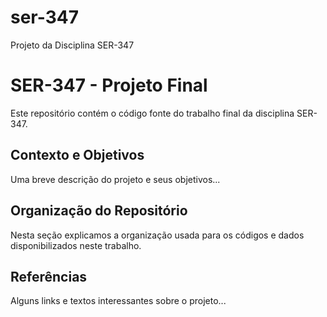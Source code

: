 # ser-347
Projeto da Disciplina SER-347

# SER-347 - Projeto Final

Este repositório contém o código fonte do trabalho
final da disciplina SER-347.

## Contexto e Objetivos

Uma breve descrição do projeto e seus objetivos...

## Organização do Repositório

Nesta seção explicamos a organização usada para
os códigos e dados disponibilizados neste trabalho.

## Referências

Alguns links e textos interessantes sobre o projeto...

